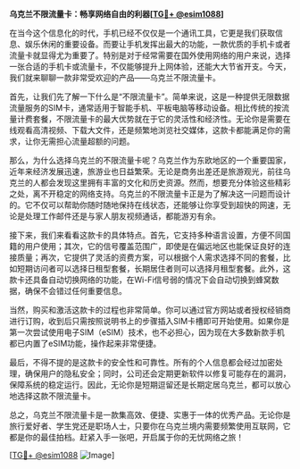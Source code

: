 **乌克兰不限流量卡：畅享网络自由的利器[[TG💪+ @esim1088](https://t.me/s/esim1088)]**

在当今这个信息化的时代，手机已经不仅仅是一个通讯工具，它更是我们获取信息、娱乐休闲的重要设备。而要让手机发挥出最大的功能，一款优质的手机卡或者流量卡就显得尤为重要了。特别是对于经常需要在国外使用网络的用户来说，选择一张合适的手机卡或流量卡，不仅能够提升上网体验，还能大大节省开支。今天，我们就来聊聊一款非常受欢迎的产品——乌克兰不限流量卡。

首先，让我们先了解一下什么是“不限流量卡”。简单来说，这是一种提供无限数据流量服务的SIM卡，通常适用于智能手机、平板电脑等移动设备。相比传统的按流量计费套餐，不限流量卡的最大优势就在于它的灵活性和经济性。无论你是需要在线观看高清视频、下载大文件，还是频繁地浏览社交媒体，这款卡都能满足你的需求，让你无需担心流量超额的问题。

那么，为什么选择乌克兰的不限流量卡呢？乌克兰作为东欧地区的一个重要国家，近年来经济发展迅速，旅游业也日益繁荣。无论是商务出差还是旅游观光，前往乌克兰的人都会发现这里拥有丰富的文化和历史资源。然而，想要充分体验这些精彩之处，离不开稳定的网络支持。乌克兰的不限流量卡正是为了解决这一问题而设计的。它不仅可以帮助你随时随地保持在线状态，还能够让你享受到超快的网速，无论是处理工作邮件还是与家人朋友视频通话，都能游刃有余。

接下来，我们来看看这款卡的具体特点。首先，它支持多种语言设置，方便不同国籍的用户使用；其次，它的信号覆盖范围广，即使是在偏远地区也能保证良好的连接质量；再次，它提供了灵活的资费方案，可以根据个人需求选择不同的套餐，比如短期访问者可以选择日租型套餐，长期居住者则可以选择月租型套餐。此外，这款卡还具备自动切换网络的功能，在Wi-Fi信号弱的情况下会自动切换到蜂窝数据，确保不会错过任何重要信息。

当然，购买和激活这款卡的过程也非常简单。你可以通过官方网站或者授权经销商进行订购，收到后只需按照说明书上的步骤插入SIM卡槽即可开始使用。如果你是第一次尝试使用电子SIM（eSIM）技术，也不必担心，因为现在大多数新款手机都已内置了eSIM功能，操作起来非常便捷。

最后，不得不提的是这款卡的安全性和可靠性。所有的个人信息都会经过加密处理，确保用户的隐私安全；同时，公司还会定期更新软件以修复可能存在的漏洞，保障系统的稳定运行。因此，无论你是短期逗留还是长期定居乌克兰，都可以放心地选择这款不限流量卡。

总之，乌克兰不限流量卡是一款集高效、便捷、实惠于一体的优秀产品。无论你是旅行爱好者、学生党还是职场人士，只要你在乌克兰境内需要频繁使用互联网，它都是你的最佳拍档。赶紧入手一张吧，开启属于你的无忧网络之旅！

[[TG💪+ @esim1088](https://t.me/s/esim1088) ![Image](https://i.postimg.cc/4NQfJmqS/Snipaste-2025-05-13-00-14-12.png)]